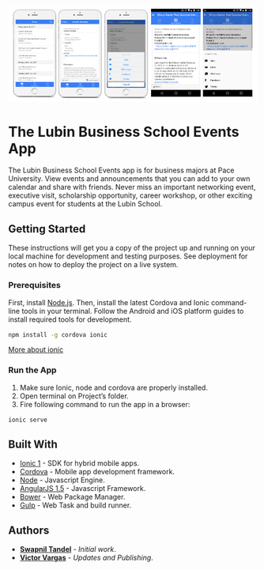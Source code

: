 ![cover image](screenshots/cover.jpg)


# The Lubin Business School Events App

The Lubin Business School Events app is for business majors at Pace University. View events and announcements that you can add to your own calendar and share with friends. Never miss an important networking event, executive visit, scholarship opportunity, career workshop, or other exciting campus event for students at the Lubin School.

## Getting Started

These instructions will get you a copy of the project up and running on your local machine for development and testing purposes. See deployment for notes on how to deploy the project on a live system.

### Prerequisites

First, install [Node.js](https://nodejs.org/en/). Then, install the latest Cordova and Ionic command-line tools in your terminal. Follow the Android and iOS platform guides to install required tools for development.

```bash
npm install -g cordova ionic
```

[More about ionic](https://ionicframework.com/getting-started/)

### Run the App

1. Make sure Ionic, node and cordova are properly installed.
2. Open terminal on Project’s folder.
3. Fire following command to run the app in a browser: 

```bash
ionic serve
```

## Built With

* [Ionic 1](https://ionicframework.com/) - SDK for hybrid mobile apps.
* [Cordova](https://cordova.apache.org/) -  Mobile app development framework.
* [Node](https://nodejs.org/) - Javascript Engine.
* [AngularJS 1.5](https://angularjs.org/) - Javascript Framework.
* [Bower](https://bower.io/) - Web Package Manager.
* [Gulp](https://gulpjs.com/) - Web Task and build runner.

## Authors

* [**Swapnil Tandel**](st34027n@pace.edu) - *Initial work*.
* [**Victor Vargas**](https://vmvargas.com/) - *Updates and Publishing*.